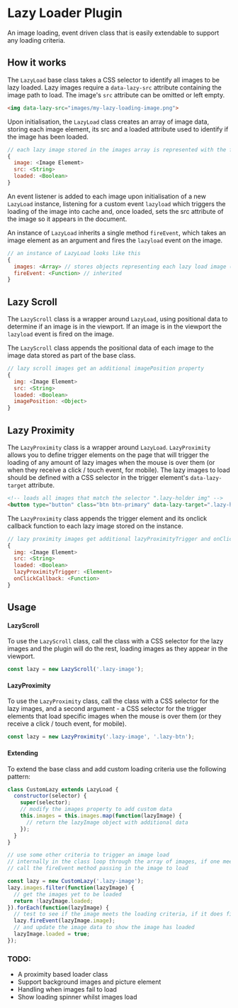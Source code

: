 # Lazy Loader Plugin

An image loading, event driven class that is easily extendable to support any loading criteria.

## How it works

The `LazyLoad` base class takes a CSS selector to identify all images to be lazy loaded. Lazy images require a `data-lazy-src` attribute containing the image path to load. The image's `src` attribute can be omitted or left empty.

```html
<img data-lazy-src="images/my-lazy-loading-image.png">
```

Upon initialisation, the `LazyLoad` class creates an array of image data, storing each image element, its src and a loaded attribute used to identify if the image has been loaded.

```javascript
// each lazy image stored in the images array is represented with the following data structure
{
  image: <Image Elememt>
  src: <String>
  loaded: <Boolean>
}
```

An event listener is added to each image upon initialisation of a new `LazyLoad` instance, listening for a custom event `lazyload` which triggers the loading of the image into cache and, once loaded, sets the src attribute of the image so it appears in the document.

An instance of `LazyLoad` inherits a single method `fireEvent`, which takes an image element as an argument and fires the `lazyload` event on the image.

```javascript
// an instance of LazyLoad looks like this
{
  images: <Array> // stores objects representing each lazy load image (see above for data structure)
  fireEvent: <Function> // inherited
}
```

## Lazy Scroll

The `LazyScroll` class is a wrapper around `LazyLoad`, using positional data to determine if an image is in the viewport. If an image is in the viewport the `lazyload` event is fired on the image.

The `LazyScroll` class appends the positional data of each image to the image data stored as part of the base class.

```javascript
// lazy scroll images get an additional imagePosition property
{
  img: <Image Elememt>
  src: <String>
  loaded: <Boolean>
  imagePosition: <Object>
}
```

## Lazy Proximity

The `LazyProximity` class is a wrapper around `LazyLoad`. `LazyProximity` allows you to define trigger elements on the page that will trigger the loading of any amount of lazy images when the mouse is over them (or when they receive a click / touch event, for mobile). The lazy images to load should be defined with a CSS selector in the trigger element's `data-lazy-target` attribute.

```html
<!-- loads all images that match the selector ".lazy-holder img" -->
<button type="button" class="btn btn-primary" data-lazy-target=".lazy-holder img">Click me!</button>
```

The `LazyProximity` class appends the trigger element and its onclick callback function to each lazy image stored on the instance.

```javascript
// lazy proximity images get additional lazyProximityTrigger and onClickCallback properties
{
  img: <Image Elememt>
  src: <String>
  loaded: <Boolean>
  lazyProximityTrigger: <Element>
  onClickCallback: <Function>
}
```

## Usage

#### LazyScroll

To use the `LazyScroll` class, call the class with a CSS selector for the lazy images and the plugin will do the rest, loading images as they appear in the viewport.

```javascript
const lazy = new LazyScroll('.lazy-image');
```

#### LazyProximity

To use the `LazyProximity` class, call the class with a CSS selector for the lazy images, and a second argument - a CSS selector for the trigger elements that load specific images when the mouse is over them (or they receive a click / touch event, for mobile).

```javascript
const lazy = new LazyProximity('.lazy-image', '.lazy-btn');
```

#### Extending

To extend the base class and add custom loading criteria use the following pattern:

```javascript
class CustomLazy extends LazyLoad {
  constructor(selector) {
    super(selector);
    // modify the images property to add custom data 
    this.images = this.images.map(function(lazyImage) {
      // return the lazyImage object with additional data
    });
  }
}

// use some other criteria to trigger an image load
// internally in the class loop through the array of images, if one meets the criteria to load
// call the fireEvent method passing in the image to load

const lazy = new CustomLazy('.lazy-image');
lazy.images.filter(function(lazyImage) {
  // get the images yet to be loaded
  return !lazyImage.loaded;
}).forEach(function(lazyImage) {
  // test to see if the image meets the loading criteria, if it does fire the event
  lazy.fireEvent(lazyImage.image);
  // and update the image data to show the image has loaded
  lazyImage.loaded = true;
});
```

### TODO:
* A proximity based loader class
* Support background images and picture element
* Handling when images fail to load
* Show loading spinner whilst images load
